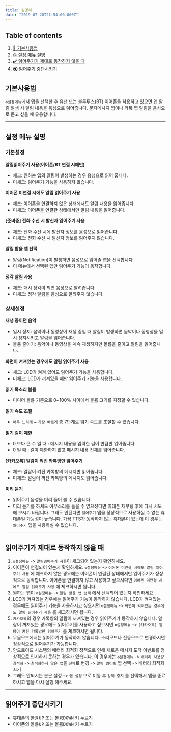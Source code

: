 ```yaml
---
title: 설명서
date: "2019-07-20T21:54:00.000Z"
---
```


## Table of contents

1. [📄 기본사용법](#기본사용법)
2. [️️️️️️⚙️️ 설정 메뉴 설명](#️️️설정-메뉴-설명)
3. [️️✔️ 읽어주기가 제대로 동작하지 않을 때](#읽어주기가-제대로-동작하지-않을-때)
4. [🔇 읽어주기 중단시키기](#읽어주기-중단시키기)

## 기본사용법

`⚙️설정메뉴`에서 앱을 선택한 후 유선 또는 블루투스(BT) 이어폰을 착용하고 있으면 앱 알림 발생 시 알림 내용을 음성으로 읽어줍니다.
문자메시지 앱이나 카톡 앱 알림을 음성으로 듣고 싶을 때 유용합니다.

---

## 설정 메뉴 설명

### 기본설정

**알림읽어주기 사용(이어폰/BT 연결 시에만)**

- 체크: 원하는 앱의 알림이 발생하는 경우 음성으로 읽어 줍니다.
- 미체크: 읽어주기 기능을 사용하지 않습니다.

**이어폰 미연결 시에도 알림 읽어주기 사용**

- 체크: 이어폰을 연결하지 않은 상태에서도 알림 내용을 읽어줍니다.
- 미체크: 이어폰을 연결한 상태에서만 알림 내용을 읽어줍니다.

**[준비중] 전화 수신 시 발신자 읽어주기 사용**

- 체크: 전화 수신 시에 발신자 정보를 음성으로 읽어줍니다.
- 미체크: 전화 수신 시 발신자 정보를 읽어주지 않습니다.

**알림 받을 앱 선택**

- 알림(Notification)이 발생하면 음성으로 읽어줄 앱을 선택합니다.
- 이 메뉴에서 선택된 앱만 읽어주기 기능이 동작합니다.

**정각 알림 사용**

- 체크: 매시 정각이 되면 음성으로 알려줍니다.
- 미체크: 정각 알림을 음성으로 알려주지 않습니다.

### 상세설정

**재생 중이던 음악**

- 일시 정지: 음악이나 동영상이 재생 중일 때 알림이 발생하면 음악이나 동영상을 일시 정지시키고 알림을 읽어줍니다.
- 볼륨 줄이기: 음악이나 동영상을 계속 재생하지만 볼륨을 줄이고 알림을 읽어줍니다.

**화면이 켜져있는 경우에도 알림 읽어주기 사용**

- 체크: LCD가 켜져 있어도 읽어주기 기능을 사용합니다.
- 미체크: LCD가 꺼져있을 때만 읽어주기 기능을 사용합니다.

**읽기 목소리 볼륨**

- 미디어 볼륨 기준으로 0~100% 사이에서 볼륨 크기를 지정할 수 있습니다.

**읽기 속도 조절**

- `매우 느리게` ~ `가장 빠르게` 총 7단계로 읽기 속도를 조절할 수 있습니다.

**읽기 길이 제한**

- 0 보다 큰 수 일 때 : 메시지 내용을 입력한 길이 만큼만 읽어줍니다.
- 0 일 때 : 길이 제한하지 않고 메시지 내용 전체를 읽어줍니다.

**[카카오톡] 알람이 켜진 카톡방만 읽어주기**

- 체크: 알람이 켜진 카톡방의 메시지만 읽어줍니다.
- 미체크: 알람이 꺼진 카톡방의 메시지도 읽어줍니다.

**미리 듣기**

- 읽어주기 음성을 미리 들어 볼 수 있습니다.
- 미리 듣기를 하셔도 아무소리를 들을 수 없으셨다면 휴대폰 재부팅 후에 다시 시도해 보시기 바랍니다. 그래도 안된다면 `읽어주기` 앱을 정상적으로 사용하실 수 없는 휴대폰일 가능성이 높습니다. 가끔 TTS가 동작하지 않는 휴대폰이 있는데 이 경우는 `읽어주기` 앱을 사용하실 수 없습니다.

---

## 읽어주기가 제대로 동작하지 않을 때

1. `⚙️설정메뉴` -> `알림읽어주기 사용`이 체크되어 있는지 확인하세요.
1. 이어폰이 연결되어 있는지 확인하세요. `⚙️설정메뉴` -> `이어폰 미연결 시에도 알림 읽어주기 사용` 에 체크하지 않은 경우에는 이어폰이 연결된 상태에서만 읽어주기가 정상적으로 동작합니다. 이어폰을 연결하지 않고 사용하고 싶으시다면 `이어폰 미연결 시에도 알림 읽어주기 사용` 에 체크하시면 됩니다.
1. 원하는 앱이 `⚙️설정메뉴` -> `알림 받을 앱 선택` 에서 선택되어 있는지 확인하세요.
1. LCD가 켜져있는 경우에는 읽어주기 기능이 동작하지 않습니다. LCD가 켜져있는 경우에도 읽어주기 기능을 사용하시고 싶으시면 `⚙️설정메뉴` -> `화면이 켜져있는 경우에도 알림 읽어주기 사용` 를 체크하시면 됩니다.
1. `카카오톡`의 경우 카톡방의 알람이 꺼져있는 경우 읽어주기가 동작하지 않습니다. 알람이 꺼져있는 경우에도 읽어주기를 사용하고 싶으시면 `⚙️설정메뉴` -> `[카카오톡] 알람이 켜진 카톡방만 읽어주기` 를 체크하시면 됩니다.
1. 무음모드에서는 읽어주기가 동작하지 않습니다. 소리모드나 진동모드로 변경하시면 정상적으로 읽어주기가 가능합니다.
1. 안드로이드 시스템의 배터리 최적화 정책으로 인해 새로운 메시지 도착 이벤트를 정상적으로 인지하지 못하는 경우가 있습니다. 이 경우에는 `⚙️설정메뉴` -> `배터리 사용량 최적화` -> `최적화하지 않은 앱`을 `전체`로 변경 -> `알림 읽어줘` 앱 선택 -> 배터리 최적화 끄기
1. 그래도 안되시는 분은 설정 -> `앱 설정` 으로 이동 후 `강제 중지` 를 선택해서 앱을 종료하시고 앱을 다시 실행 해주세요.

---

## 읽어주기 중단시키기

- 휴대폰의 <kbd>볼륨UP</kbd> 또는 <kbd>볼륨DOWN</kbd> 키 누르기
- 이이폰의 <kbd>볼륨UP</kbd> 또는 <kbd>볼륨DOWN</kbd> 키 누르기

